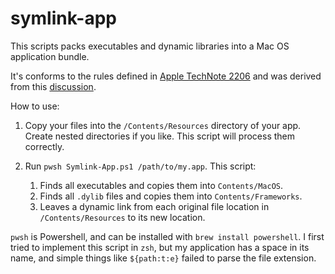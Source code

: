 # symlink-app

This scripts packs executables and dynamic libraries into a Mac OS application bundle.

It's conforms to the rules defined in 
[Apple TechNote 2206](https://developer.apple.com/library/archive/technotes/tn2206/_index.html)
and was derived from this [discussion](https://developer.apple.com/forums/thread/655881).

How to use:

1.  Copy your files into the `/Contents/Resources` directory of your app.  Create
    nested directories if you like.  This script will process them correctly.

2.  Run `pwsh Symlink-App.ps1 /path/to/my.app`.  This script:

    1.  Finds all executables and copies them into `Contents/MacOS`.
    2.  Finds all `.dylib` files and copies them into `Contents/Frameworks`.
    3.  Leaves a dynamic link from each original file location in 
        `/Contents/Resources` to its new location.

`pwsh` is Powershell, and can be installed with `brew install powershell`.  I first
tried to implement this script in `zsh`, but my application has a space in its name,
and simple things like `${path:t:e}` failed to parse the file extension. 
